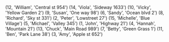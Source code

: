 (12, 'William', 'Central st 954') (14, 'Viola', 'Sideway 1633')
(10, 'Vicky', 'Yellow Garden 2')
(9, 'Susan', 'One way 98')
(6, 'Sandy', 'Ocean blvd 2')
(8, 'Richard', 'Sky st 331')
(2, 'Peter', 'Lowstreet 27')
(15, 'Michelle', 'Blue Village') (5, 'Michael', 'Valley 345')
(1, 'John', 'Highway 21')
(4, 'Hannah', 'Mountain 21')
(13, 'Chuck', 'Main Road 989')
(7, 'Betty', 'Green Grass 1')
(11, 'Ben', 'Park Lane 38')
(3, 'Amy', 'Apple st 652')
